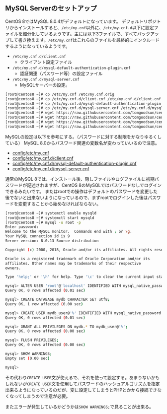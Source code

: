 ## MySQL Serverのセットアップ

CentOS 8ではMySQL 8.0.4がデフォルトになっています。
デフォルトリポジトリからインストールすると、`/etc/my.cnf`以外に、`/etc/my.cnf.d`以下に設定ファイルを細分化しているようです。主には以下3ファイルで、すべてバックアップして書き換えます。`/etc/my.cnf`はこれらのファイルを最終的にインクルードするようになっているようです。

- `/etc/my.cnf.d/client.cnf`
  - クライアント設定ファイル
- `/etc/my.cnf.d/mysql-default-authentication-plugin.cnf`
  - 認証関連（パスワード等）の設定ファイル
- `/etc/my.cnf.d/mysql-server.cnf`
  - MySQLサーバーの設定。

```bash
[root@centos8 ~]# cp /etc/my.cnf /etc/my.cnf.orig
[root@centos8 ~]# cp /etc/my.cnf.d/client.cnf /etc/my.cnf.d/client.cnf.orig
[root@centos8 ~]# cp /etc/my.cnf.d/mysql-default-authentication-plugin.cnf /etc/my.cnf.d/mysql-default-authentication-plugin.cnf.orig
[root@centos8 ~]# cp /etc/my.cnf.d/mysql-server.cnf /etc/my.cnf.d/mysql-server.cnf.orig
[root@centos8 ~]# wget https://raw.githubusercontent.com/tomgoodsun/centos8_lamp_configs/master/config/etc/my.cnf -O /etc/my.cnf
[root@centos8 ~]# wget https://raw.githubusercontent.com/tomgoodsun/centos8_lamp_configs/master/config/etc/my.cnf.d/client.cnf -O /etc/my.cnf.d/client.cnf
[root@centos8 ~]# wget https://raw.githubusercontent.com/tomgoodsun/centos8_lamp_configs/master/config/etc/my.cnf.d/mysql-default-authentication-plugin.cnf -O /etc/my.cnf.d/mysql-default-authentication-plugin.cnf
[root@centos8 ~]# wget https://raw.githubusercontent.com/tomgoodsun/centos8_lamp_configs/master/config/etc/my.cnf.d/mysql-server.cnf -O /mysql-server.cnf
```

MySQLの設定は以下を参考にする。（パスワードに対する制限をかなりゆるくしている）
MySQL 8.0からパスワード関連の変数名が変わっていいるので注意。

- [config/etc/my.cnf](config/etc/my.cnf)
- [config/etc/my.cnf.d/client.cnf](config/etc/my.cnf.d/client.cnf)
- [config/etc/my.cnf.d/mysql-default-authentication-plugin.cnf](config/my.cnf.d/mysql-default-authentication-plugin.cnf)
- [config/etc/my.cnf.d/mysql-server.cnf](config/etc/my.cnf.d/mysql-server.cnf)

通常のMySQL 8では、インストール後、隠しファイルやログファイルに初期パスワードが記述されますが、CentOS 8のMySQLではパスワードなしでログインできるみたいです。
またはrootでの操作はデフォルトのパスワードを変更した後でないと出来ないようになっているので、まずrootでログインした後はパスワードを変更することから始めなければならない。

```bash
[root@centos8 ~]# systemctl enable mysqld
[root@centos8 ~]# systemctl start mysqld
[root@centos8 ~]# mysql -u root -p
Enter password:
Welcome to the MySQL monitor.  Commands end with ; or \g.
Your MySQL connection id is 9
Server version: 8.0.13 Source distribution

Copyright (c) 2000, 2018, Oracle and/or its affiliates. All rights reserved.

Oracle is a registered trademark of Oracle Corporation and/or its
affiliates. Other names may be trademarks of their respective
owners.

Type 'help;' or '\h' for help. Type '\c' to clear the current input statement.

mysql> ALTER USER 'root'@'localhost' IDENTIFIED WITH mysql_native_password BY 'password';
Query OK, 0 rows affected (0.01 sec)

mysql> CREATE DATABASE mydb CHARACTER SET utf8;
Query OK, 1 row affected (0.00 sec)

mysql> CREATE USER mydb_user@'%' IDENTIFIED WITH mysql_native_password BY 'password';
Query OK, 0 rows affected (0.01 sec)

mysql> GRANT ALL PRIVILEGES ON mydb.* TO mydb_user@'%';
Query OK, 0 rows affected (0.00 sec)

mysql> FLUSH PRIVILEGES;
Query OK, 0 rows affected (0.00 sec)

mysql> SHOW WARNINGS;
Empty set (0.00 sec)

mysql>
```

その代わり`CREATE USER`文が使えるで、それを使って設定する。あまりないかもしれないが`CREATE USER`文を使用してパスワードのハッシュアルゴリズムを指定出来るようになっているのだが、変に設定してしまうとPHPとかから接続できなくなってしまうので注意が必要。

またエラーが発生しているかどうかは`SHOW WARNINGS;`で見ることが出来る。
